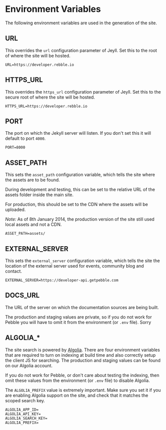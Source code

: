 # Environment Variables

The following environment variables are used in the generation of the site.

## URL

This overrides the `url` configuration parameter of Jeyll. Set this to the root
of where the site will be hosted.

```
URL=https://developer.rebble.io
```

## HTTPS_URL

This overrides the `https_url` configuration parameter of Jeyll. Set this to
the secure root of where the site will be hosted.

```
HTTPS_URL=https://developer.rebble.io
```

## PORT

The port on which the Jekyll server will listen. If you don't set this it will
default to port `4000`.

```
PORT=8000
```

## ASSET_PATH

This sets the `asset_path` configuration variable, which tells the site where
the assets are to be found.

During development and testing, this can be set to the relative URL of the
assets folder inside the main site.

For production, this should be set to the CDN where the assets will be uploaded.

*Note:* As of 8th January 2014, the production version of the site still used
local assets and not a CDN.

```
ASSET_PATH=assets/
```

## EXTERNAL_SERVER

This sets the `external_server` configuration variable, which tells the site the
location of the external server used for events, community blog and contact.

```
EXTERNAL_SERVER=https://developer-api.getpebble.com
```

## DOCS_URL

The URL of the server on which the documentation sources are being built.

The production and staging values are private, so if you do not work for Pebble
you will have to omit it from the environment (or `.env` file). Sorry

## ALGOLIA_*

The site search is powered by [Algolia](https://algolia.com). There are four
environment variables that are required to turn on indexing at build time and
also correctly setup the client JS for searching. The production and staging
values can be found on our Algolia account.

If you do not work for Pebble, or don't care about testing the indexing, then
omit these values from the environment (or `.env` file) to disable Algolia.

The `ALGOLIA_PREFIX` value is extremely important. Make sure you set it if you
are enabling Algolia support on the site, and check that it matches the scoped
search key.

```
ALGOLIA_APP_ID=
ALGOLIA_API_KEY=
ALGOLIA_SEARCH_KEY=
ALGOLIA_PREFIX=
```

